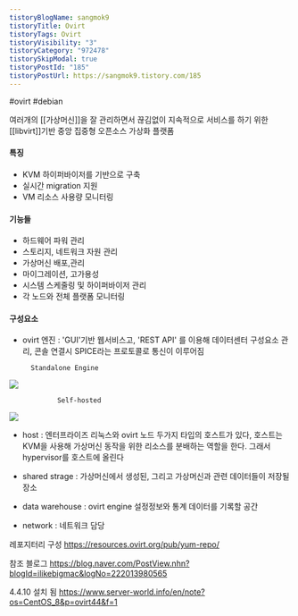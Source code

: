 ```yaml
---
tistoryBlogName: sangmok9
tistoryTitle: Ovirt
tistoryTags: Ovirt
tistoryVisibility: "3"
tistoryCategory: "972478"
tistorySkipModal: true
tistoryPostId: "185"
tistoryPostUrl: https://sangmok9.tistory.com/185
---
```

#ovirt #debian

여러개의 [[가상머신]]을 잘 관리하면서 끊김없이 지속적으로 서비스를 하기 위한 [[libvirt]]기반 중앙 집중형 오픈소스 가상화 플랫폼
#### 특징
- KVM 하이퍼바이저를 기반으로 구축
- 실시간 migration 지원
- VM 리소스 사용량 모니터링
#### 기능들
- 하드웨어 파워 관리
- 스토리지, 네트워크 자원 관리
- 가상머신 배포,관리
- 마이그레이션, 고가용성
- 시스템 스케줄링 및 하이퍼바이저 관리
- 각 노드와 전체 플랫폼 모니터링
#### 구성요소
- ovirt 엔진 : 'GUI'기반 웹서비스고, 'REST API' 를 이용해 데이터센터  구성요소 관리, 콘솔 연결시 SPICE라는 프로토콜로 통신이 이루어짐


		Standalone Engine
![](https://i.imgur.com/aYjuIyt.png)

				Self-hosted
![](https://i.imgur.com/pAe8KIM.png)



- host : 엔터프라이즈 리눅스와 ovirt 노드 두가지 타입의 호스트가 있다, 호스트는 KVM을 사용해 가상머신 동작을 위한 리소스를 분배하는 역할을 한다. 그래서 hypervisor를 호스트에 올린다

- shared strage : 가상머신에서 생성된, 그리고 가상머신과 관련 데이터들이 저장될 장소

- data warehouse : ovirt engine 설정정보와 통계 데이터를 기록할 공간

- network : 네트워크 담당











레포지터리 구성
https://resources.ovirt.org/pub/yum-repo/


참조 블로그
https://blog.naver.com/PostView.nhn?blogId=ilikebigmac&logNo=222013980565



4.4.10 설치 됨
https://www.server-world.info/en/note?os=CentOS_8&p=ovirt44&f=1

